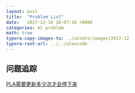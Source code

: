 ```yaml
---
layout: post
title:  "Problem List"
date:   2017-12-16 16:07:16 +0800
categories: ml problem
math: true
typora-copy-images-to: ../assets/images/2017-12
typora-root-url: ../../alexcode
---
```




## 问题追踪



[PLA需要更新多少次才会停下来](http://www.alexcoding.me/ml/foundation/2017/12/14/learning-to-answer-yes-no.html#%E7%BB%83%E4%B9%A0-pla%E9%9C%80%E8%A6%81%E6%9B%B4%E6%96%B0%E5%A4%9A%E5%B0%91%E6%AC%A1%E6%89%8D%E4%BC%9A%E5%81%9C%E4%B8%)



